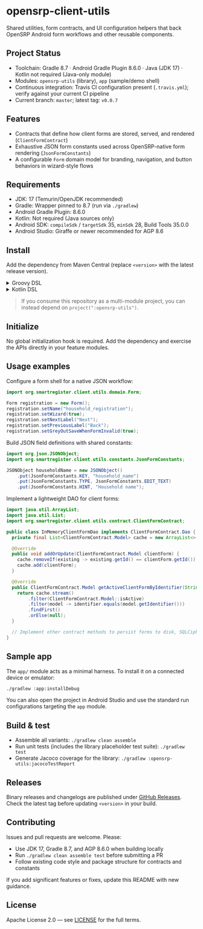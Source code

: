 # opensrp-client-utils

Shared utilities, form contracts, and UI configuration helpers that back OpenSRP Android form workflows and other reusable components.

## Project Status
- Toolchain: Gradle 8.7 · Android Gradle Plugin 8.6.0 · Java (JDK 17) · Kotlin not required (Java-only module)
- Modules: `opensrp-utils` (library), `app` (sample/demo shell)
- Continuous integration: Travis CI configuration present (`.travis.yml`); verify against your current CI pipeline
- Current branch: `master`; latest tag: `v0.0.7`

## Features
- Contracts that define how client forms are stored, served, and rendered (`ClientFormContract`)
- Exhaustive JSON form constants used across OpenSRP-native form rendering (`JsonFormConstants`)
- A configurable `Form` domain model for branding, navigation, and button behaviors in wizard-style flows

## Requirements
- JDK: 17 (Temurin/OpenJDK recommended)
- Gradle: Wrapper pinned to 8.7 (run via `./gradlew`)
- Android Gradle Plugin: 8.6.0
- Kotlin: Not required (Java sources only)
- Android SDK: `compileSdk` / `targetSdk` 35, `minSdk` 28, Build Tools 35.0.0
- Android Studio: Giraffe or newer recommended for AGP 8.6

## Install
Add the dependency from Maven Central (replace `<version>` with the latest release version).

<details>
<summary>Groovy DSL</summary>

```groovy
repositories {
  mavenCentral()
}

dependencies {
  implementation 'io.github.bluecodesystems:opensrp-client-utils:<version>' // see Releases for versions
}
```

</details>

<details>
<summary>Kotlin DSL</summary>

```kotlin
repositories {
  mavenCentral()
}

dependencies {
  implementation("io.github.bluecodesystems:opensrp-client-utils:<version>") // see Releases for versions
}
```

</details>

> If you consume this repository as a multi-module project, you can instead depend on `project(":opensrp-utils")`.

## Initialize
No global initialization hook is required. Add the dependency and exercise the APIs directly in your feature modules.

## Usage examples
Configure a form shell for a native JSON workflow:

```java
import org.smartregister.client.utils.domain.Form;

Form registration = new Form();
registration.setName("household_registration");
registration.setWizard(true);
registration.setNextLabel("Next");
registration.setPreviousLabel("Back");
registration.setGreyOutSaveWhenFormInvalid(true);
```

Build JSON field definitions with shared constants:

```java
import org.json.JSONObject;
import org.smartregister.client.utils.constants.JsonFormConstants;

JSONObject householdName = new JSONObject()
    .put(JsonFormConstants.KEY, "household_name")
    .put(JsonFormConstants.TYPE, JsonFormConstants.EDIT_TEXT)
    .put(JsonFormConstants.HINT, "Household name");
```

Implement a lightweight DAO for client forms:

```java
import java.util.ArrayList;
import java.util.List;
import org.smartregister.client.utils.contract.ClientFormContract;

public class InMemoryClientFormDao implements ClientFormContract.Dao {
  private final List<ClientFormContract.Model> cache = new ArrayList<>();

  @Override
  public void addOrUpdate(ClientFormContract.Model clientForm) {
    cache.removeIf(existing -> existing.getId() == clientForm.getId());
    cache.add(clientForm);
  }

  @Override
  public ClientFormContract.Model getActiveClientFormByIdentifier(String identifier) {
    return cache.stream()
        .filter(ClientFormContract.Model::isActive)
        .filter(model -> identifier.equals(model.getIdentifier()))
        .findFirst()
        .orElse(null);
  }

  // Implement other contract methods to persist forms to disk, SQLCipher, etc.
}
```

## Sample app
The `app/` module acts as a minimal harness. To install it on a connected device or emulator:

```bash
./gradlew :app:installDebug
```

You can also open the project in Android Studio and use the standard run configurations targeting the `app` module.

## Build & test
- Assemble all variants: `./gradlew clean assemble`
- Run unit tests (includes the library placeholder test suite): `./gradlew test`
- Generate Jacoco coverage for the library: `./gradlew :opensrp-utils:jacocoTestReport`

## Releases
Binary releases and changelogs are published under [GitHub Releases](https://github.com/BlueCodeSystems/opensrp-client-utils/releases). Check the latest tag before updating `<version>` in your build.

## Contributing
Issues and pull requests are welcome. Please:
- Use JDK 17, Gradle 8.7, and AGP 8.6.0 when building locally
- Run `./gradlew clean assemble test` before submitting a PR
- Follow existing code style and package structure for contracts and constants

If you add significant features or fixes, update this README with new guidance.

## License
Apache License 2.0 — see [LICENSE](LICENSE) for the full terms.
